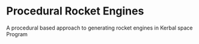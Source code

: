 Procedural Rocket Engines
=========================

A procedural based approach to generating rocket engines in Kerbal space Program
